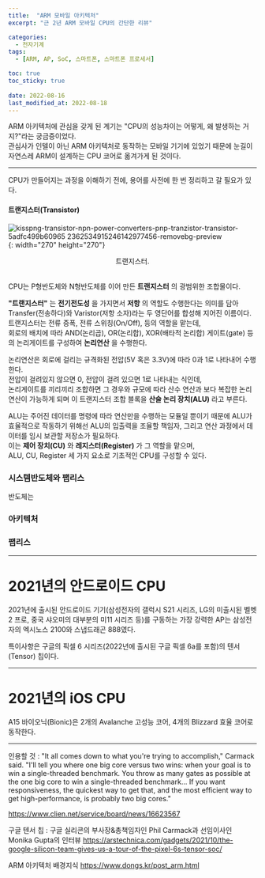 ```yaml
---
title:  "ARM 모바일 아키텍처"
excerpt: "근 2년 ARM 모바일 CPU의 간단한 리뷰"

categories:
  - 전자기계
tags:
  - [ARM, AP, SoC, 스마트폰, 스마트폰 프로세서]

toc: true
toc_sticky: true
 
date: 2022-08-16
last_modified_at: 2022-08-18
---
```


ARM 아키텍처에 관심을 갖게 된 계기는 "CPU의 성능차이는 어떻게, 왜 발생하는 거지?"라는 궁금증이었다.  
관심사가 인텔이 아닌 ARM 아키텍처로 동작하는 모바일 기기에 있었기 때문에 눈길이 자연스레 ARM이 설계하는 CPU 코어로 옮겨가게 된 것이다.

---

CPU가 만들어지는 과정을 이해하기 전에, 용어를 사전에 한 번 정리하고 갈 필요가 있다.  

#### __트랜지스터(Transistor)__

![kisspng-transistor-npn-power-converters-pnp-tranzistor-transistor-5adfc499b60965 2362534915246142977456-removebg-preview](https://user-images.githubusercontent.com/96360829/185552492-4b22d826-3033-46f3-b770-1c4d0410ef9e.png){: width="270" height="270"}
<center>트랜지스터.</center> &nbsp

CPU는 P형반도체와 N형반도체를 이어 만든 __트랜지스터__ 의 광범위한 조합물이다.  

__"트랜지스터"__ 는 __전기전도성__ 을 가지면서 __저항__ 의 역할도 수행한다는 의미를 담아 Transfer(전송하다)와 Varistor(저항 소자)라는 두 영단어를 합성해 지어진 이름이다.  
트랜지스터는 전류 증폭, 전류 스위칭(On/Off), 등의 역할을 맡는데,  
회로의 배치에 따라  AND(논리곱), OR(논리합), XOR(배타적 논리합) 게이트(gate) 등의 논리게이트를 구성하여 __논리연산__ 을 수행한다.

논리연산은 회로에 걸리는 규격화된 전압(5V 혹은 3.3V)에 따라 0과 1로 나타내어 수행한다.  
전압이 걸려있지 않으면 0, 전압이 걸려 있으면 1로 나타내는 식인데,  
논리게이트를 끼리끼리 조합하면 그 경우와 규모에 따라 산수 연산과 보다 복잡한 논리연산이 가능하게 되며 이 트랜지스터 조합 블록을 __산술 논리 장치(ALU)__ 라고 부른다.

ALU는 주어진 데이터를 명령에 따라 연산만을 수행하는 모듈일 뿐이기 때문에 ALU가 효율적으로 작동하기 위해선 ALU의 입출력을 조율할 책임자, 그리고 연산 과정에서 데이터를 임시 보관할 저장소가 필요하다.  
이는 __제어 장치(CU)__ 와 __레지스터(Register)__ 가 그 역할을 맡으며,  
ALU, CU, Register 세 가지 요소로 기초적인 CPU를 구성할 수 있다.

### 시스템반도체와 팹리스

반도체는

### 아키텍처

### 팹리스


---

# __2021년의 안드로이드 CPU__
2021년에 출시된 안드로이드 기기(삼성전자의 갤럭시 S21 시리즈, LG의 미출시된 벨벳 2 프로, 중국 샤오미의 대부분의 미11 시리즈 등)를 구동하는 가장 강력한 AP는 삼성전자의 엑시노스 2100와 스냅드래곤 888였다.

특이사항은 구글의 픽셀 6 시리즈(2022년에 출시된 구글 픽셀 6a를 포함)의 텐서(Tensor) 칩이다.

---

# __2021년의 iOS CPU__
A15 바이오닉(Bionic)은 2개의 Avalanche 고성능 코어, 4개의 Blizzard 효율 코어로 동작한다.

---

인용할 것 :
"It all comes down to what you're trying to accomplish," Carmack said. "I'll tell you where one big core versus two wins: when your goal is to win a single-threaded benchmark. You throw as many gates as possible at the one big core to win a single-threaded benchmark... If you want responsiveness, the quickest way to get that, and the most efficient way to get high-performance, is probably two big cores."



https://www.clien.net/service/board/news/16623567

구글 텐서 칩 : 구글 실리콘의 부사장&총책임자인 Phil Carmack과 선임이사인 Monika Gupta의 인터뷰
https://arstechnica.com/gadgets/2021/10/the-google-silicon-team-gives-us-a-tour-of-the-pixel-6s-tensor-soc/

ARM 아키텍처 배경지식
https://www.dongs.kr/post_arm.html